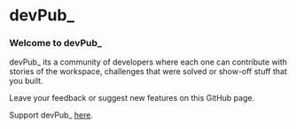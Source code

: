 # devPub_

### Welcome to devPub_
devPub_ its a community of developers where each one can contribute with stories of the workspace, challenges that were solved or show-off stuff that you built.

Leave your feedback or suggest new features on this GitHub page.

Support devPub_ [here](https://www.buymeacoffee.com/XC37Kmu9o).

